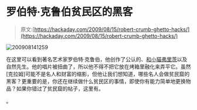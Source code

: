 # 罗伯特·克鲁伯贫民区的黑客

> 原文:[https://hackaday.com/2009/08/15/robert-crumb-ghetto-hacks/](https://hackaday.com/2009/08/15/robert-crumb-ghetto-hacks/)

![200908141259](../Images/a05b2abcb76c84eeaa962bf58eef6963.png "200908141259")

在这里可以看到著名艺术家罗伯特·克鲁伯，他创作了公认的、[和](http://en.wikipedia.org/wiki/Fritz_the_Cat)[小猫弗里茨](http://en.wikipedia.org/wiki/Fritz_the_Cat)以及自然先生。他的唱片被扭曲了，所以他不得不把它放在烤箱里融化来弄平它。虽然[克拉姆]可能不是名人和财富的缩影，但他让我们想知道，哪些名人会做贫民窟的黑客？更重要的是，你还在继续做什么贫民区的事情，即使你有能力简单地更换物品？如果你错过了贫民窟的帖子，这里有。

。